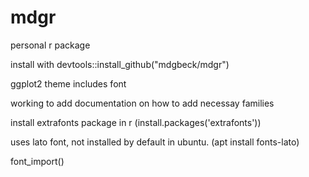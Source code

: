 # mdgr
personal r package

install with
devtools::install_github("mdgbeck/mdgr")

ggplot2 theme includes font 

working to add documentation on how to add necessay families

install extrafonts package in r (install.packages('extrafonts'))

uses lato font, not installed by default in ubuntu. (apt install fonts-lato)

font_import()
